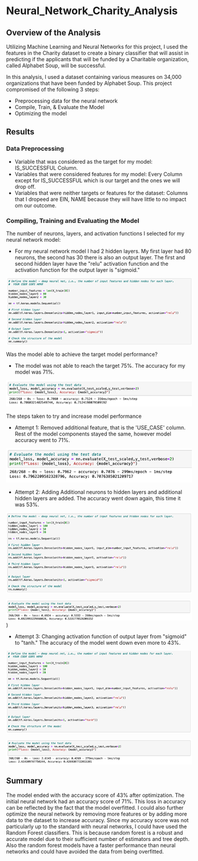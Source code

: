 # Neural_Network_Charity_Analysis

## Overview of the Analysis 
Utilizing Machine Learning and Neural Networks for this project, I used the features in the Charity dataset to create a binary classifier that will assist in predicting if the applicants that will be funded by a Charitable organization, called Alphabet Soup, will be successful. 

In this analysis, I used a dataset containing various measures on 34,000 organizations that have been funded by Alphabet Soup. This project compromised of the following 3 steps: 


* Preprocessing data for the neural network 
* Compile, Train, & Evaluate the Model 
* Optimizing the model

## Results 

### Data Preprocessing 
- Variable that was considered as the target for my model: IS_SUCCESSFUL Column.
- Variables that were considered features for my model: Every Column except for IS_SUCCESSFUL which is our target and the ones we will drop off.
- Variables that were neither targets or features for the dataset: Columns that I dropeed are EIN, NAME because they will have little to no impact om our outcome.

### Compiling, Training and Evaluating the Model

The number of neurons, layers, and activation functions I selected for my neural network model:
- For my neural network model I had 2 hidden layers. My first layer had 80 neurons, the second has 30 there is also an output layer. The first and second hidden layer have the "relu" activation function and the activation function for the output layer is "sigmoid."

![img](https://github.com/DannyJohnson-Hi/Neural_Network_Charity_Analysis/blob/main/resources/image1.png)

Was the model able to achieve the target model performance?
- The model was not able to reach the target 75%. The accuracy for my model was 71%.

![img](https://github.com/DannyJohnson-Hi/Neural_Network_Charity_Analysis/blob/main/resources/image2.png)

The steps taken to try and increase model performance

- Attempt 1: Removed additional feature, that is the 'USE_CASE' column. Rest of the model components stayed the same, however model accuracy went  to 71%. 

![img](https://github.com/DannyJohnson-Hi/Neural_Network_Charity_Analysis/blob/main/resources/img2.png)


-  Attempt 2: Adding Additional neurons to hidden layers and additional hidden layers are added. The accuracy went down again, this time it was 53%.

![img](https://github.com/DannyJohnson-Hi/Neural_Network_Charity_Analysis/blob/main/resources/img4.png)

![img](https://github.com/DannyJohnson-Hi/Neural_Network_Charity_Analysis/blob/main/resources/img5.png))

- Attempt 3: Changing activation function of output layer from "sigmoid" to "tanh." The accuracy of the model went down even more to 43%.

![img](https://github.com/DannyJohnson-Hi/Neural_Network_Charity_Analysis/blob/main/resources/img6.png)

![img](https://github.com/DannyJohnson-Hi/Neural_Network_Charity_Analysis/blob/main/resources/img7.png)

## Summary 

The model ended with the accuracy score of 43% after optimization. The initial neural network had an accuracy score of 71%. This loss in accuracy can be reflected by the fact that the model overfitted. I could also further optimize the neural network by removing more features or by adding more data to the dataset to increase accuracy.
Since my accuracy score was not particularly up to the standard with neural networks, I could have used the Random Forest classifiers. This is because random forest is a robust and accurate model due to their sufficient number of estimators and tree depth. Also the random forest models have a faster performance than neural networks and could have avoided the data from being overfitted. 
